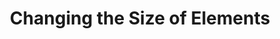 ---
class: 'web-design'
title: 'Changing the Size of Elements'
youtube: 'PzboFBOeazM'
order: 15
length: 245
---